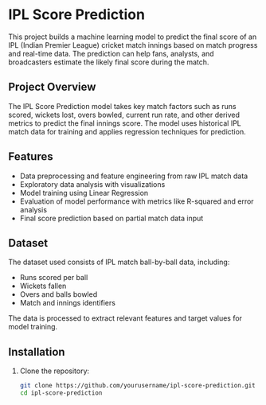 # IPL Score Prediction

This project builds a machine learning model to predict the final score of an IPL (Indian Premier League) cricket match innings based on match progress and real-time data. The prediction can help fans, analysts, and broadcasters estimate the likely final score during the match.

## Project Overview

The IPL Score Prediction model takes key match factors such as runs scored, wickets lost, overs bowled, current run rate, and other derived metrics to predict the final innings score. The model uses historical IPL match data for training and applies regression techniques for prediction.

## Features

- Data preprocessing and feature engineering from raw IPL match data
- Exploratory data analysis with visualizations
- Model training using Linear Regression
- Evaluation of model performance with metrics like R-squared and error analysis
- Final score prediction based on partial match data input

## Dataset

The dataset used consists of IPL match ball-by-ball data, including:

- Runs scored per ball
- Wickets fallen
- Overs and balls bowled
- Match and innings identifiers

The data is processed to extract relevant features and target values for model training.

## Installation

1. Clone the repository:
   ```bash
   git clone https://github.com/yourusername/ipl-score-prediction.git
   cd ipl-score-prediction
